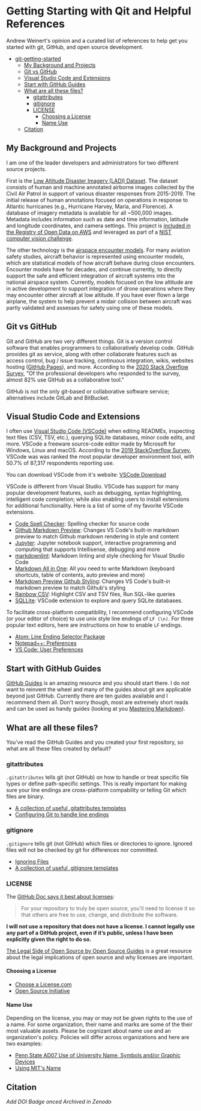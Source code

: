 # Getting Starting with Qit and Helpful References

Andrew Weinert's opinion and a curated list of references to help get you started with git, GitHub, and open source development.

- [git-getting-started](#git-getting-started)
  - [My Background and Projects](#my-background-and-projects)
  - [Git vs GitHub](#git-vs-github)
  - [Visual Studio Code and Extensions](#visual-studio-code-and-extensions)
  - [Start with GitHub Guides](#start-with-github-guides)
  - [What are all these files?](#what-are-all-these-files)
    - [gitattributes](#gitattributes)
    - [gitignore](#gitignore)
    - [LICENSE](#license)
      - [Choosing a License](#choosing-a-license)
      - [Name Use](#name-use)
  - [Citation](#citation)

## My Background and Projects

I am one of the leader developers and administrators for two different source projects.

First is the [Low Altitude Disaster Imagery (LADI) Dataset](https://github.com/LADI-Dataset/ladi-overview). The dataset consists of human and machine annotated airborne images collected by the Civil Air Patrol in support of various disaster responses from 2015-2019. The initial release of human annotations focused on operations in response to Atlantic hurricanes (e.g., Hurricane Harvey, Maria, and Florence). A database of imagery metadata is available for all ~500,000 images. Metadata includes information such as date and time information, latitude and longitude coordinates, and camera settings. This project is [included in the Registry of Open Data on AWS](https://registry.opendata.aws/ladi/) and leveraged as part of a [NIST computer vision challenge](https://www-nlpir.nist.gov/projects/tv2020/dsdi.html).

The other technology is the [airspace encounter models](https://github.com/Airspace-Encounter-Models/em-overview). For many aviation safety studies, aircraft behavior is represented using encounter models, which are statistical models of how aircraft behave during close encounters. Encounter models have for decades, and continue currently, to directly support the safe and efficient integration of aircraft systems into the national airspace system. Currently, models focused on the low altitude are in active development to support integration of drone operations where they may encounter other aircraft at low altitude. If you have ever flown a large airplane, the system to help prevent a midair collision between aircraft was partly validated and assesses for safety using one of these models.

## Git vs GitHub

Git and GitHub are two very different things. Git is a version control software that enables programmers to collaboratively develop code. GitHub provides git as service, along with other collaborate features such as access control, bug / issue tracking, continuous integration, wikis, websites hosting ([GitHub Pages](https://pages.github.com/)), and more. According to the [2020 Stack Overflow Survey](https://insights.stackoverflow.com/survey/2020#technology-collaboration-tools-all-respondents), "Of the professional developers who responded to the survey, almost 82% use GitHub as a collaborative tool."

GitHub is not the only git-based or collaborative software service; alternatives include GitLab and BitBucket.

## Visual Studio Code and Extensions

I often use [Visual Studio Code (VSCode)](https://code.visualstudio.com/) when editing READMEs, inspecting text files (CSV, TSV, etc.), querying SQLite databases, minor code edits, and more. VSCode a freeware source-code editor made by Microsoft for Windows, Linux and macOS. According to the [2019 StackOverflow Survey](https://insights.stackoverflow.com/survey/2019#development-environments-and-tools), VSCode was  was ranked the most popular developer environment tool, with 50.7% of 87,317 respondents reporting use.

You can download VSCode from it's website: [VSCode Download](https://code.visualstudio.com/Download)

VSCode is different from Visual Studio. VSCode has support for many popular development features, such as debugging, syntax highlighting, intelligent code completion; while also enabling users to install extensions for additional functionality. Here is a list of some of my favorite VSCode extensions.

- [Code Spell Checker](https://marketplace.visualstudio.com/items?itemName=streetsidesoftware.code-spell-checker): Spelling checker for source code
- [Github Markdown Preview](https://marketplace.visualstudio.com/items?itemName=bierner.github-markdown-preview): Changes VS Code's built-in markdown preview to match Github markdown rendering in style and content
- [Jupyter](https://marketplace.visualstudio.com/items?itemName=ms-toolsai.jupyter): Jupyter notebook support, interactive programming and computing that supports Intellisense, debugging and more
- [markdownlint](https://marketplace.visualstudio.com/items?itemName=DavidAnson.vscode-markdownlint): Markdown linting and style checking for Visual Studio Code
- [Markdown All in One](https://marketplace.visualstudio.com/items?itemName=yzhang.markdown-all-in-one): All you need to write Markdown (keyboard shortcuts, table of contents, auto preview and more)
- [Markdown Preview Github Styling](https://marketplace.visualstudio.com/items?itemName=bierner.markdown-preview-github-styles): Changes VS Code's built-in markdown preview to match Github's styling
- [Rainbow CSV](https://marketplace.visualstudio.com/items?itemName=mechatroner.rainbow-csv): Highlight CSV and TSV files, Run SQL-like queries
- [SQLLite](https://marketplace.visualstudio.com/items?itemName=alexcvzz.vscode-sqlite): VSCode extension to explore and query SQLite databases.

To facilitate cross-platform compatibility, I recommend configuring VSCode (or your editor of choice) to use unix style line endings of `LF (\n)`. For three popular text editors, here are instructions on how to enable `LF` endings.

- [Atom: Line Ending Selector Package](https://github.com/atom/atom/tree/master/packages/line-ending-selector)
- [Notepad++: Preferences](https://stackoverflow.com/q/8195839)
- [VS Code: User Preferences](https://stackoverflow.com/q/52404044)

## Start with GitHub Guides

[GitHub Guides](https://guides.github.com/) is an amazing resource and you should start there. I do not want to reinvent the wheel and many of the guides about git are applicable beyond just GitHub. Currently there are ten guides available and I recommend them all. Don't worry though, most are extremely short reads and can be used as handy guides (looking at you [Mastering Markdown](https://guides.github.com/features/mastering-markdown/)).

## What are all these files?

You've read the GitHub Guides and you created your first repository, so what are all these files created by default?

### gitattributes

`.gitattributes` tells git (not GitHub) on how to handle or treat specific file types or define path-specific settings. This is really important for making sure your line endings are cross-platform compability or telling Git which files are binary.

- [A collection of useful .gitattributes templates](https://github.com/alexkaratarakis/gitattributes)
- [Configuring Git to handle line endings](https://docs.github.com/en/github/getting-started-with-github/configuring-git-to-handle-line-endings)
  
### gitignore

`.gitignore` tells git (not GitHub) which files or directories to ignore. Ignored files will not be checked by git for differences nor committed.

- [Ignoring Files](https://docs.github.com/en/github/getting-started-with-github/ignoring-files)
- [A collection of useful .gitignore templates](https://github.com/github/gitignore)

### LICENSE

The [GitHub Doc says it best about licenses](https://docs.github.com/en/github/creating-cloning-and-archiving-repositories/licensing-a-repository):
> For your repository to truly be open source, you'll need to license it so that others are free to use, change, and distribute the software.

**I will not use a repository that does not have a license. I cannot legally use any part of a GitHub project, even if it’s public, unless I have been explicitly given the right to do so.**

[The Legal Side of Open Source by Open Source Guides](https://opensource.guide/legal/) is a great resource about the legal implications of open source and why licenses are important.

#### Choosing a License

- [Choose a License.com](https://choosealicense.com/)
- [Open Source Initiative](https://opensource.org/)

#### Name Use

Depending on the license, you may or may not be given rights to the use of a name. For some organization, their name and marks are some of the their most valuable assets. Please be cognizant about name use and an organization's policy. Policies will differ across organizations and here are two examples:

- [Penn State AD07 Use of University Name, Symbols and/or Graphic Devices](https://policy.psu.edu/policies/ad07)
- [Using MIT's Name](https://tlo.mit.edu/use-mits-name-trademark/using-mits-name)

## Citation

*Add DOI Badge onced Archived in Zenodo*
